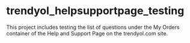 # trendyol_helpsupportpage_testing
This project includes testing the list of questions under the My Orders container of the Help and Support Page on the trendyol.com site.
